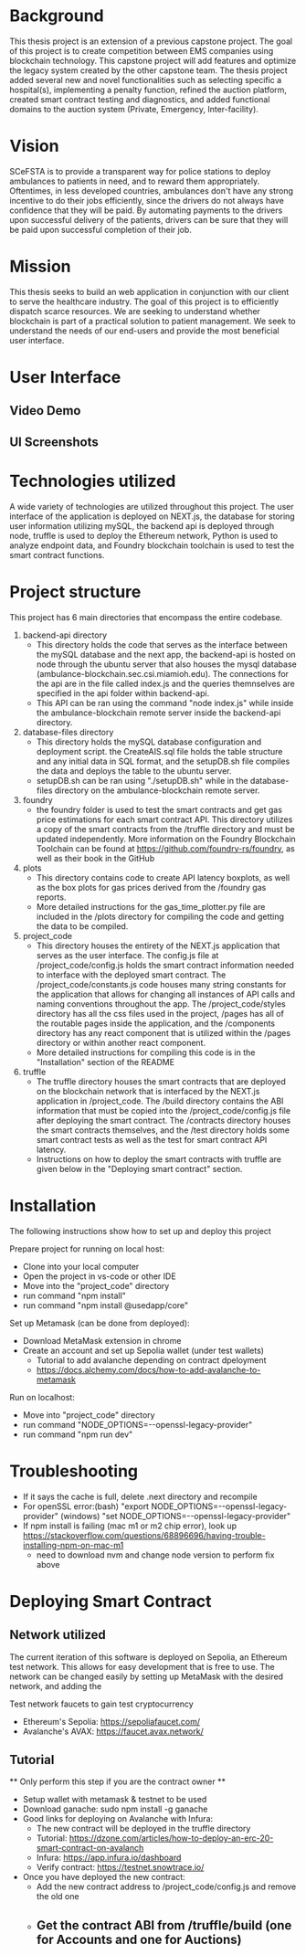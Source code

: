 # Background
This thesis project is an extension of a previous capstone project. The goal of this project is to create competition between EMS companies using blockchain technology. This capstone project will add features and optimize the legacy system created by the other capstone team. The thesis project added several new and novel functionalities such as selecting specific a hospital(s), implementing a penalty function, refined the auction platform, created smart contract testing and diagnostics, and added functional domains to the auction system (Private, Emergency, Inter-facility).

# Vision
SCeFSTA is to provide a transparent way for police stations to deploy ambulances to patients in need, and to reward them appropriately.
Oftentimes, in less developed countries, ambulances don't have any strong incentive to do their jobs efficiently, since the drivers do not always have confidence that they will be paid.
By automating payments to the drivers upon successful delivery of the patients, drivers can be sure that they will be paid upon successful completion of their job.

# Mission
This thesis seeks to build an web application in conjunction with our client to serve the healthcare industry. The goal of this project is to efficiently dispatch scarce resources. We are seeking to understand whether blockchain is part of a practical solution to patient management. We seek to understand the needs of our end-users and provide the most beneficial user interface.

# User Interface
## Video Demo

## UI Screenshots

# Technologies utilized 
A wide variety of technologies are utilized throughout this project. The user interface of the application is deployed on NEXT.js, the database for storing user information utilizing mySQL, the backend api is deployed through node, truffle is used to deploy the Ethereum network, Python is used to analyze endpoint data, and Foundry blockchain toolchain is used to test the smart contract functions.

# Project structure
This project has 6 main directories that encompass the entire codebase.

1. backend-api directory
    - This directory holds the code that serves as the interface between the mySQL database and the next app, the backend-api is hosted on node through the ubuntu server that also houses the mysql database (ambulance-blockchain.sec.csi.miamioh.edu). The connections for the api are in the file called index.js and the queries themnselves are specified in the api folder within backend-api. 
    - This API can be ran using the command "node index.js" while inside the ambulance-blockchain remote server inside the backend-api directory.
1. database-files directory
    - This directory holds the mySQL database configuration and deployment script. the CreateAIS.sql file holds the table structure and any initial data in SQL format, and the setupDB.sh file compiles the data and deploys the table to the ubuntu server. 
    - setupDB.sh can be ran using "./setupDB.sh" while in the database-files directory on the ambulance-blockchain remote server.
1. foundry
    - the foundry folder is used to test the smart contracts and get gas price estimations for each smart contract API. This directory utilizes a copy of the smart contracts from the /truffle directory and must be updated independently. More information on the Foundry Blockchain Toolchain can be found at https://github.com/foundry-rs/foundry, as well as their book in the GitHub
1. plots
    - This directory contains code to create API latency boxplots, as well as the box plots for gas prices derived from the /foundry gas reports.
    - More detailed instructions for the gas_time_plotter.py file are included in the /plots directory for compiling the code and getting the data to be compiled.
1. project_code
    - This directory houses the entirety of the NEXT.js application that serves as the user interface. The config.js file at /project_code/config.js holds the smart contract information needed to interface with the deployed smart contract. The /project_code/constants.js code houses many string constants for the application that allows for changing all instances of API calls and naming conventions throughout the app. The /project_code/styles directory has all the css files used in the project, /pages has all of the routable pages inside the application, and the /components directory has any react component that is utilized within the /pages directory or within another react component.
    - More detailed instructions for compiling this code is in the "Installation" section of the README
1. truffle
    - The truffle directory houses the smart contracts that are deployed on the blockchain network that is interfaced by the NEXT.js application in /project_code. The /build directory contains the ABI information that must be copied into the /project_code/config.js file after deploying the smart contract. The /contracts directory houses the smart contracts themselves, and the /test directory holds some smart contract tests as well as the test for smart contract API latency.
    - Instructions on how to deploy the smart contracts with truffle are given below in the "Deploying smart contract" section.

# Installation
The following instructions show how to set up and deploy this project

Prepare project for running on local host:
- Clone into your local computer
- Open the project in vs-code or other IDE
- Move into the "project_code" directory
- run command "npm install"
- run command "npm install @usedapp/core"

Set up Metamask (can be done from deployed):
- Download MetaMask extension in chrome
- Create an account and set up Sepolia wallet (under test wallets)
    - Tutorial to add avalanche depending on contract dpeloyment
    - https://docs.alchemy.com/docs/how-to-add-avalanche-to-metamask

Run on localhost: 
- Move into "project_code" directory
- run command "NODE_OPTIONS=--openssl-legacy-provider"
- run command "npm run dev"

# Troubleshooting
- If it says the cache is full, delete .next directory and recompile 
- For openSSL error:(bash) "export NODE_OPTIONS=--openssl-legacy-provider" (windows) "set NODE_OPTIONS=--openssl-legacy-provider"
- If npm install is failing (mac m1 or m2 chip error), look up https://stackoverflow.com/questions/68896696/having-trouble-installing-npm-on-mac-m1
    - need to download nvm and change node version to perform fix above


# Deploying Smart Contract
## Network utilized
The current iteration of this software is deployed on Sepolia, an Ethereum test network. This allows for easy development that is free to use. The network can be changed easily by setting up MetaMask with the desired network, and adding the 

Test network faucets to gain test cryptocurrency
- Ethereum's Sepolia: https://sepoliafaucet.com/
- Avalanche's AVAX: https://faucet.avax.network/

## Tutorial
** Only perform this step if you are the contract owner **
- Setup wallet with metamask & testnet to be used
- Download ganache: sudo npm install -g ganache
- Good links for deploying on Avalanche with Infura:
    - The new contract will be deployed in the truffle directory
    - Tutorial: https://dzone.com/articles/how-to-deploy-an-erc-20-smart-contract-on-avalanch
    - Infura:  https://app.infura.io/dashboard
    - Verify contract: https://testnet.snowtrace.io/
- Once you have deployed the new contract:
    - Add the new contract address to /project_code/config.js and remove the old one
    - Get the contract ABI from /truffle/build (one for Accounts and one for Auctions)
        - 
